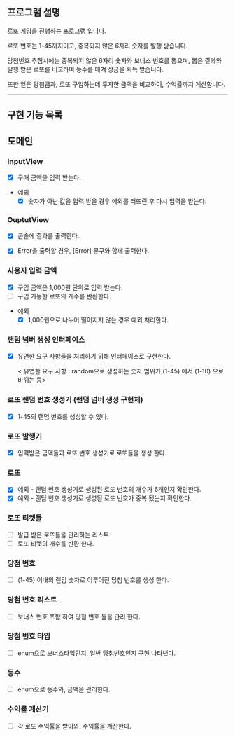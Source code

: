 ## 프로그램 설명
로또 게임을 진행하는 프로그램 입니다.

로또 번호는 1-45까지이고, 중복되지 않은 6자리 숫자를 발행 받습니다.

당첨번호 추첨시에는 중복되지 않은 6자리 숫자와 보너스 번호를 뽑으며,
뽑은 결과와 발행 받은 로또를 비교하여 등수를 매겨 상금을 획득 받습니다.

또한 얻은 당첨금과, 로또 구입하는데 투자한 금액을 비교하여, 수익률까지 계산합니다. 

---
## 구현 기능 목록
## 도메인 

### InputView
-[x] 구매 금액을 입력 받는다. 
- 예외 
  -[x] 숫자가 아닌 값을 입력 받을 경우 예외를 터뜨린 후 다시 입력을 받는다.

### OuptutView
-[x] 콘솔에 결과를 출력한다.
-[x] Error을 출력할 경우, [Error] 문구와 함께 출력한다.


### 사용자 입력 금액 
-[x] 구입 금액은 1,000원 단위로 입력 받는다. 
-[ ] 구입 가능한 로또의 개수를 반환한다. 
- 예외
  - [x] 1,000원으로 나누어 떨어지지 않는 경우 예외 처리한다.

### 랜덤 넘버 생성 인터페이스
-[x] 유연한 요구 사항들을 처리하기 위해 인터페이스로 구현한다.

  < 유연한 요구 사항 : random으로 생성하는 숫자 범위가 (1-45) 에서 (1-10) 으로 바뀌는 등>   

### 로또 랜덤 번호 생성기 (랜덤 넘버 생성 구현체)
-[x] 1-45의 랜덤 번호를 생성할 수 있다.

### 로또 발행기
-[x] 입력받은 금액들과 로또 번호 생성기로 로또들을 생성 한다.

### 로또 
-[x] 예외 - 랜덤 번호 생성기로 생성된 로또 번호의 개수가 6개인지 확인한다.
- [x] 예외 - 랜덤 번호 생성기로 생성된 로또 번호가 중복 됐는지 확인한다. 

### 로또 티켓들
-[ ] 발급 받은 로또들을 관리하는 리스트
-[ ] 로또 티켓의 개수를 반환 한다.

### 당첨 번호
-[ ] (1-45) 이내의 랜덤 숫자로 이루어진 당첨 번호를 생성 한다.  

### 당첨 번호 리스트
-[ ] 보너스 번호 포함 하여 당첨 번호 들을 관리 한다. 

### 당첨 번호 타입
-[ ] enum으로 보너스타입인지, 일반 당첨번호인지 구현 나타낸다.

### 등수 
-[ ] enum으로 등수와, 금액을 관리한다.

### 수익률 계산기
-[ ] 각 로또 수익률을 받아와, 수익률을 계산한다. 


